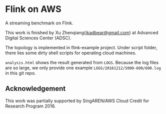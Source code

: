 Flink on AWS
===================

A streaming benchmark on Flink.

This work is finished by Xu Zhenqiang(jkadbear@gmail.com) at Advanced Digital Sciences Center (ADSC). 

The topology is implemented in flink-example project. Under script folder, there lies some dirty shell scripts for operating cloud machines.

`analysis.html` shows the result generated from `LOGS`. Because the log files are so large, we only provide one example `LOGS/20161212/5000-600/600.log` in this git repo.


## Acknowledgement
This work was partially supported by SingAREN/AWS Cloud Credit for Research Program 2016.
